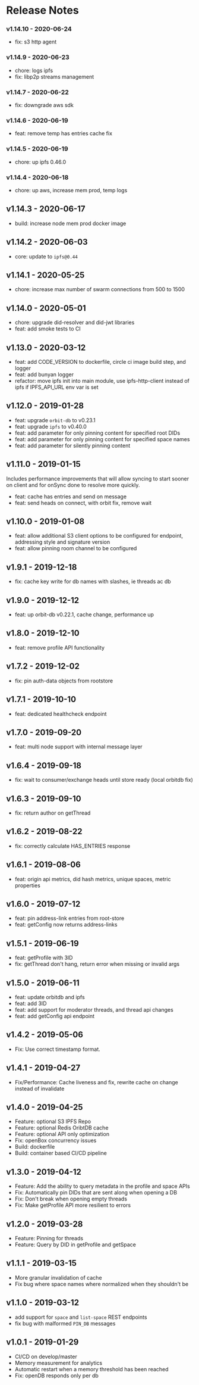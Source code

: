 # Release Notes

### v1.14.10 - 2020-06-24
* fix: s3 http agent

### v1.14.9 - 2020-06-23
* chore: logs ipfs
* fix: libp2p streams management

### v1.14.7 - 2020-06-22
* fix: downgrade aws sdk

### v1.14.6 - 2020-06-19
* feat: remove temp has entries cache fix

### v1.14.5 - 2020-06-19
* chore: up ipfs 0.46.0

### v1.14.4 - 2020-06-18
* chore: up aws, increase mem prod, temp logs

## v1.14.3 - 2020-06-17
* build: increase node mem prod docker image

## v1.14.2 - 2020-06-03
* core: update to `ipfs@0.44`

## v1.14.1 - 2020-05-25
* chore: increase max number of swarm connections from 500 to 1500

## v1.14.0 - 2020-05-01

* chore: upgrade did-resolver and did-jwt libraries
* feat: add smoke tests to CI

## v1.13.0 - 2020-03-12
* feat: add CODE_VERSION to dockerfile, circle ci image build step, and logger
* feat: add bunyan logger
* refactor: move ipfs init into main module, use ipfs-http-client instead of ipfs if IPFS_API_URL env var is set

## v1.12.0 - 2019-01-28
* feat: upgrade `orbit-db` to v0.23.1
* feat: upgrade `ipfs` to v0.40.0
* feat: add parameter for only pinning content for specified root DIDs
* feat: add parameter for only pinning content for specified space names
* feat: add parameter for silently pinning content

## v1.11.0 - 2019-01-15
Includes performance improvements that will allow syncing to start sooner on client
and for onSync done to resolve more quickly.

* feat: cache has entries and send on message
* feat: send heads on connect, with orbit fix, remove wait

## v1.10.0 - 2019-01-08
* feat: allow additional S3 client options to be configured for endpoint, addressing style and signature version
* feat: allow pinning room channel to be configured

## v1.9.1 - 2019-12-18
* fix: cache key write for db names with slashes, ie threads ac db

## v1.9.0 - 2019-12-12
* feat: up orbit-db v0.22.1, cache change, performance up

## v1.8.0 - 2019-12-10
* feat: remove profile API functionality

## v1.7.2 - 2019-12-02
* fix: pin auth-data objects from rootstore

## v1.7.1 - 2019-10-10
* feat: dedicated healthcheck endpoint

## v1.7.0 - 2019-09-20
* feat: multi node support with internal message layer

## v1.6.4 - 2019-09-18
* fix: wait to consumer/exchange heads until store ready (local orbitdb fix)

## v1.6.3 - 2019-09-10
* fix: return author on getThread

## v1.6.2 - 2019-08-22
* fix: correctly calculate HAS_ENTRIES response

## v1.6.1 - 2019-08-06
* feat: origin api metrics, did hash metrics, unique spaces, metric properties

## v1.6.0 - 2019-07-12
* feat: pin address-link entries from root-store
* feat: getConfig now returns address-links

## v1.5.1 - 2019-06-19
* feat: getProfile with 3ID
* fix: getThread don't hang, return error when missing or invalid args

## v1.5.0 - 2019-06-11
* feat: update orbitdb and ipfs
* feat: add 3ID
* feat: add support for moderator threads, and thread api changes
* feat: add getConfig api endpoint

## v1.4.2 - 2019-05-06
* Fix: Use correct timestamp format.

## v1.4.1 - 2019-04-27
* Fix/Performance: Cache liveness and fix, rewrite cache on change instead of invalidate

## v1.4.0 - 2019-04-25
* Feature: optional S3 IPFS Repo
* Feature: optional Redis OribtDB cache
* Feature: optional API only optimization
* Fix: openBox concurrency issues
* Build: dockerfile
* Build: container based CI/CD pipeline

## v1.3.0 - 2019-04-12
* Feature: Add the ability to query metadata in the profile and space APIs
* Fix: Automatically pin DIDs that are sent along when opening a DB
* Fix: Don't break when opening empty threads
* Fix: Make getProfile API more resilient to errors

## v1.2.0 - 2019-03-28
* Feature: Pinning for threads
* Feature: Query by DID in getProfile and getSpace

## v1.1.1 - 2019-03-15
* More granular invalidation of cache
* Fix bug where space names where normalized when they shouldn't be


## v1.1.0 - 2019-03-12
* add support for `space` and `list-space` REST endpoints
* fix bug with malformed `PIN_DB` messages

## v1.0.1 - 2019-01-29
* CI/CD on develop/master
* Memory measurement for analytics
* Automatic restart when a memory threshold has been reached
* Fix: openDB responds only per db
